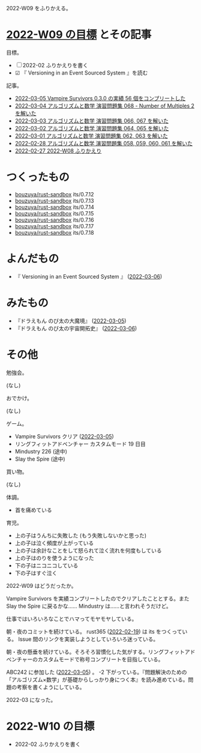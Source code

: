 2022-W09 をふりかえる。

# [2022-W09 の目標][2022-02-27] とその記事

目標。

- ☐ 2022-02 ふりかえりを書く
- ☑ 『 Versioning in an Event Sourced System 』を読む

記事。

- [2022-03-05 Vampire Survivors 0.3.0 の実績 56 個をコンプリートした][2022-03-05]
- [2022-03-04 アルゴリズムと数学 演習問題集 068 - Number of Multiples 2 を解いた][2022-03-04]
- [2022-03-03 アルゴリズムと数学 演習問題集 066, 067 を解いた][2022-03-03]
- [2022-03-02 アルゴリズムと数学 演習問題集 064, 065 を解いた][2022-03-02]
- [2022-03-01 アルゴリズムと数学 演習問題集 062, 063 を解いた][2022-03-01]
- [2022-02-28 アルゴリズムと数学 演習問題集 058, 059, 060, 061 を解いた][2022-02-28]
- [2022-02-27 2022-W08 ふりかえり][2022-02-27]

# つくったもの

- [bouzuya/rust-sandbox] its/0.7.12
- [bouzuya/rust-sandbox] its/0.7.13
- [bouzuya/rust-sandbox] its/0.7.14
- [bouzuya/rust-sandbox] its/0.7.15
- [bouzuya/rust-sandbox] its/0.7.16
- [bouzuya/rust-sandbox] its/0.7.17
- [bouzuya/rust-sandbox] its/0.7.18

# よんだもの

- 『 Versioning in an Event Sourced System 』 ([2022-03-06])

# みたもの

- 『ドラえもん のび太の大魔境』 ([2022-03-05])
- 『ドラえもん のび太の宇宙開拓史』 ([2022-03-06])

# その他

勉強会。

(なし)

おでかけ。

(なし)

ゲーム。

- Vampire Survivors クリア ([2022-03-05])
- リングフィットアドベンチャー カスタムモード 19 日目
- Mindustry 226 (途中)
- Slay the Spire (途中)

買い物。

(なし)

体調。

- 首を痛めている

育児。

- 上の子はうんちに失敗した (もう失敗しないかと思った)
- 上の子は泣く頻度が上がっている
- 上の子は余計なことをして怒られて泣く流れを何度もしている
- 上の子はのりを使うようになった
- 下の子はニコニコしている
- 下の子はすぐ泣く

2022-W09 はどうだったか。

Vampire Survivors を実績コンプリートしたのでクリアしたこととする。また Slay the Spire に戻るかな…… Mindustry は……と言われそうだけど。

仕事ではいろいろなことでハマってモヤモヤしている。

朝・夜のコミットを続けている。 rust365 ([2022-02-19]) は its をつくっている。 Issue 間のリンクを実装しようとしていろいろ迷っている。

朝・夜の懸垂を続けている。そろそろ習慣化した気がする。リングフィットアドベンチャーのカスタムモードで称号コンプリートを目指している。

ABC242 に参加した ([2022-03-05]) 。 -2 下がっている。『問題解決のための「アルゴリズム×数学」が基礎からしっかり身につく本』を読み進めている。問題の考察を書くようにしている。

2022-03 になった。

# 2022-W10 の目標

- 2022-02 ふりかえりを書く

[2022-02-19]: https://blog.bouzuya.net/2022/02/19/
[2022-02-27]: https://blog.bouzuya.net/2022/02/27/
[2022-02-28]: https://blog.bouzuya.net/2022/02/28/
[2022-03-01]: https://blog.bouzuya.net/2022/03/01/
[2022-03-02]: https://blog.bouzuya.net/2022/03/02/
[2022-03-03]: https://blog.bouzuya.net/2022/03/03/
[2022-03-04]: https://blog.bouzuya.net/2022/03/04/
[2022-03-05]: https://blog.bouzuya.net/2022/03/05/
[2022-03-06]: https://blog.bouzuya.net/2022/03/06/
[bouzuya/rust-sandbox]: https://github.com/bouzuya/rust-sandbox
